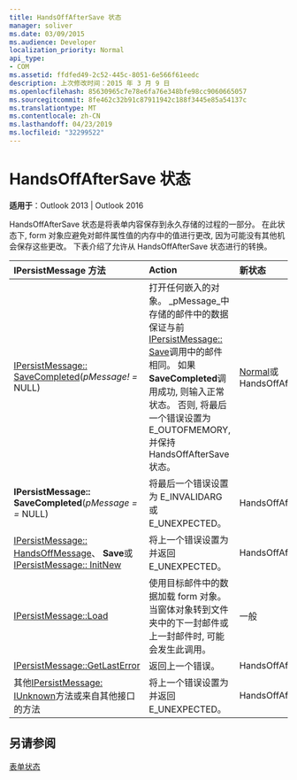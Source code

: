 ```yaml
---
title: HandsOffAfterSave 状态
manager: soliver
ms.date: 03/09/2015
ms.audience: Developer
localization_priority: Normal
api_type:
- COM
ms.assetid: ffdfed49-2c52-445c-8051-6e566f61eedc
description: 上次修改时间：2015 年 3 月 9 日
ms.openlocfilehash: 85630965c7e78e6fa76e348bfe98cc9060665057
ms.sourcegitcommit: 8fe462c32b91c87911942c188f3445e85a54137c
ms.translationtype: MT
ms.contentlocale: zh-CN
ms.lasthandoff: 04/23/2019
ms.locfileid: "32299522"
---
```

# <a name="handsoffaftersave-state"></a>HandsOffAfterSave 状态

  
  
**适用于**：Outlook 2013 | Outlook 2016 
  
HandsOffAfterSave 状态是将表单内容保存到永久存储的过程的一部分。 在此状态下, form 对象应避免对邮件属性值的内存中的值进行更改, 因为可能没有其他机会保存这些更改。 下表介绍了允许从 HandsOffAfterSave 状态进行的转换。
  
|**IPersistMessage 方法**|**Action**|**新状态**|
|:-----|:-----|:-----|
|[IPersistMessage:: SaveCompleted](ipersistmessage-savecompleted.md)(_pMessage! =_ NULL)  <br/> |打开任何嵌入的对象。 _pMessage_中存储的邮件中的数据保证与前[IPersistMessage:: Save](ipersistmessage-save.md)调用中的邮件相同。 如果**SaveCompleted**调用成功, 则输入正常状态。 否则, 将最后一个错误设置为 E_OUTOFMEMORY, 并保持 HandsOffAfterSave 状态。  <br/> |[Normal](normal-state.md)或 HandsOffAfterSave  <br/> |
|**IPersistMessage:: SaveCompleted**(_pMessage = =_ NULL)  <br/> |将最后一个错误设置为 E_INVALIDARG 或 E_UNEXPECTED。  <br/> |HandsOffAfterSave  <br/> |
|[IPersistMessage:: HandsOffMessage](ipersistmessage-handsoffmessage.md)、 **Save**或[IPersistMessage:: InitNew](ipersistmessage-initnew.md) <br/> |将上一个错误设置为并返回 E_UNEXPECTED。  <br/> |HandsOffAfterSave  <br/> |
|[IPersistMessage::Load](ipersistmessage-load.md) <br/> |使用目标邮件中的数据加载 form 对象。 当窗体对象转到文件夹中的下一封邮件或上一封邮件时, 可能会发生此调用。  <br/> |一般  <br/> |
|[IPersistMessage::GetLastError](ipersistmessage-getlasterror.md) <br/> |返回上一个错误。  <br/> |HandsOffAfterSave  <br/> |
|其他[IPersistMessage: IUnknown](ipersistmessageiunknown.md)方法或来自其他接口的方法  <br/> |将上一个错误设置为并返回 E_UNEXPECTED。  <br/> |HandsOffAfterSave  <br/> |
   
## <a name="see-also"></a>另请参阅



[表单状态](form-states.md)

